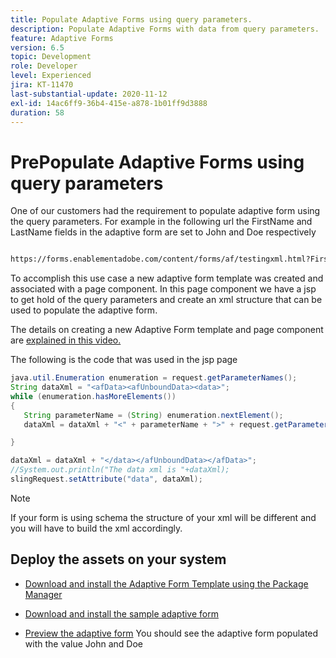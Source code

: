 ```yaml
---
title: Populate Adaptive Forms using query parameters.
description: Populate Adaptive Forms with data from query parameters.
feature: Adaptive Forms
version: 6.5
topic: Development
role: Developer
level: Experienced
jira: KT-11470
last-substantial-update: 2020-11-12
exl-id: 14ac6ff9-36b4-415e-a878-1b01ff9d3888
duration: 58
---
```

# PrePopulate Adaptive Forms using query parameters

One of our customers had the requirement to populate adaptive form using the query parameters. For example in the following url the FirstName and LastName fields in the adaptive form are set to John and Doe respectively

``` html

https://forms.enablementadobe.com/content/forms/af/testingxml.html?FirstName=John&LastName=Doe


```

To accomplish this use case a new adaptive form template was created and associated with a page component. In this page component we have a jsp to get hold of the query parameters and create an xml structure that can be used to populate the adaptive form.

The details on creating a new Adaptive Form template and page component are [explained in this video.](https://experienceleague.adobe.com/docs/experience-manager-learn/forms/storing-and-retrieving-form-data/part5.html?lang=en)

The following is the code that was used in the jsp page

``` java
java.util.Enumeration enumeration = request.getParameterNames();
String dataXml = "<afData><afUnboundData><data>";
while (enumeration.hasMoreElements())
{
   String parameterName = (String) enumeration.nextElement();
   dataXml = dataXml + "<" + parameterName + ">" + request.getParameter(parameterName) + "</" + parameterName + ">";

}

dataXml = dataXml + "</data></afUnboundData></afData>";
//System.out.println("The data xml is "+dataXml);
slingRequest.setAttribute("data", dataXml);
```

>[!NOTE]
>
>If your form is using schema the structure of your xml will be different and you will have to build the xml accordingly. 


## Deploy the assets on your system

* [Download and install the Adaptive Form Template using the Package Manager](assets/populate-with-xml.zip)
* [Download and install the sample adaptive form](assets/populate-af-with-query-paramters-form.zip)

* [Preview the adaptive form](http://localhost:4502/content/dam/formsanddocuments/testingxml/jcr:content?wcmmode=disabled&FirstName=John&LastName=Doe)
You should see the adaptive form populated with the value John and Doe
